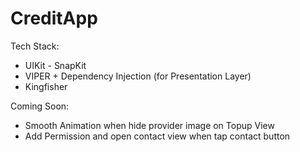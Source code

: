 # CreditApp

Tech Stack:
- UIKit - SnapKit
- VIPER + Dependency Injection (for Presentation Layer)
- Kingfisher

Coming Soon:
- Smooth Animation when hide provider image on Topup View
- Add Permission and open contact view when tap contact button
